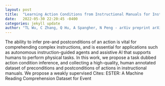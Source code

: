 ```yaml
---
layout: post
title:  "Learning Action Conditions from Instructional Manuals for Instruction Understanding"
date:   2022-05-30 22:20:45 -0400
categories: jekyll update
author: "TL Wu, C Zhang, Q Hu, A Spangher, N Peng - arXiv preprint arXiv:2205.12420, 2022"
---
```

The ability to infer pre-and postconditions of an action is vital for comprehending complex instructions, and is essential for applications such as autonomous instruction-guided agents and assistive AI that supports humans to perform physical tasks. In this work, we propose a task dubbed action condition inference, and collecting a high-quality, human annotated dataset of preconditions and postconditions of actions in instructional manuals. We propose a weakly supervised  Cites: ESTER: A Machine Reading Comprehension Dataset for Event